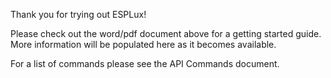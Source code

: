 Thank you for trying out ESPLux!

Please check out the word/pdf document above for a getting started guide. More information will be populated here as it becomes available.

For a list of commands please see the API Commands document.